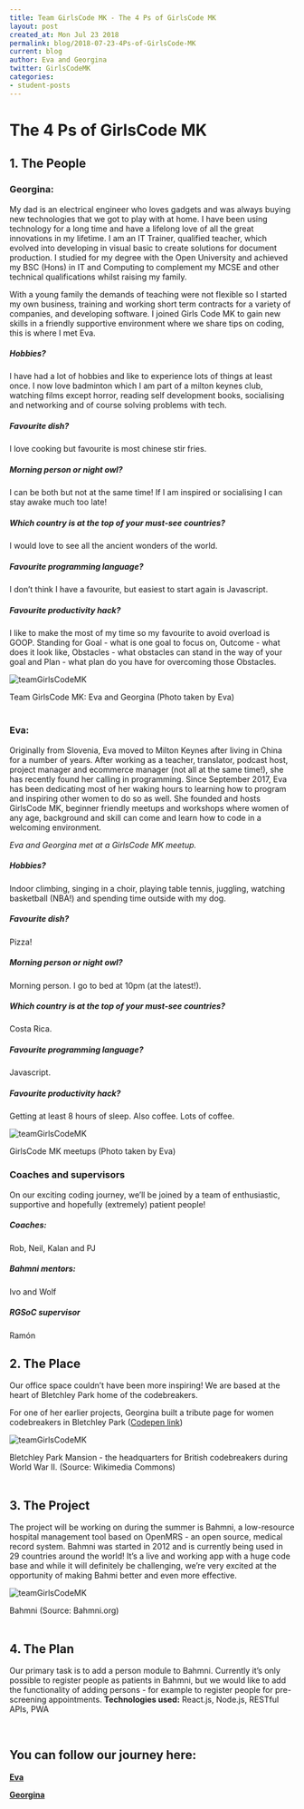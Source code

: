```yaml
---
title: Team GirlsCode MK - The 4 Ps of GirlsCode MK
layout: post
created_at: Mon Jul 23 2018
permalink: blog/2018-07-23-4Ps-of-GirlsCode-MK
current: blog
author: Eva and Georgina
twitter: GirlsCodeMK
categories:
- student-posts
---
```


# The 4 Ps of GirlsCode MK

## 1. The People

### Georgina:

My dad is an electrical engineer who loves gadgets and was always buying new technologies that we got to play with at home. I have been using technology for a long time and have a lifelong love of all the great innovations in my lifetime. I am an IT Trainer, qualified teacher, which evolved into developing in visual basic to create solutions for document production. I studied for my degree with the Open University and achieved my BSC (Hons) in IT and Computing to complement my MCSE and other technical qualifications whilst raising my family.


With a young family the demands of teaching were not flexible so I started my own business, training and working short term contracts for a variety of companies, and developing software. I joined Girls Code MK to gain new skills in a friendly supportive environment where we share tips on coding, this is where I met Eva.

##### Hobbies? 

I have had a lot of hobbies and like to experience lots of things at least once. I now love badminton which I am part of a milton keynes club, watching films except horror, reading self development books, socialising and networking and of course solving problems with tech.

##### Favourite dish? 

I love cooking but favourite is most chinese stir fries.

##### Morning person or night owl? 

I can be both but not at the same time! If I am inspired or socialising I can stay awake much too late!

##### Which country is at the top of your must-see countries?

I would love to see all the ancient wonders of the world.

##### Favourite programming language? 

I don’t think I have a favourite, but easiest to start again is Javascript.

##### Favourite productivity hack? 

I like to make the most of my time so my favourite to avoid overload is GOOP. Standing for Goal - what is one goal to focus on, Outcome - what does it look like, Obstacles - what obstacles can stand in the way of your goal and Plan - what plan do you have for overcoming those Obstacles.

![teamGirlsCodeMK](/img/blog/2018/2018-07-08-4ps-of-girlscode-mk-GirlsCodeMK01.jpg)
<div class="image-credits"> Team GirlsCode MK: Eva and Georgina (Photo taken by Eva)</div>

<br>

### Eva:

Originally from Slovenia, Eva moved to Milton Keynes after living in China for a number of years. After working as a teacher, translator, podcast host, project manager and ecommerce manager (not all at the same time!), she has recently found her calling in programming. Since September 2017, Eva has been dedicating most of her waking hours to learning how to program and inspiring other women to do so as well. She founded and hosts GirlsCode MK, beginner friendly meetups and workshops where women of any age, background and skill can come and learn how to code in a welcoming environment.

_Eva and Georgina met at a GirlsCode MK meetup._

##### Hobbies?

Indoor climbing, singing in a choir, playing table tennis, juggling, watching basketball (NBA!) and spending time outside with my dog.

##### Favourite dish?

Pizza!

##### Morning person or night owl? 

Morning person. I go to bed at 10pm (at the latest!).

##### Which country is at the top of your must-see countries? 

Costa Rica.

##### Favourite programming language? 

Javascript.

##### Favourite productivity hack?

Getting at least 8 hours of sleep. Also coffee. Lots of coffee.

![teamGirlsCodeMK](/img/blog/2018/2018-07-08-4ps-of-girlscode-mk-GirlsCodeMK02.jpg)
<div class="image-credits"> GirlsCode MK meetups (Photo taken by Eva)</div>

### Coaches and supervisors

On our exciting coding journey, we’ll be joined by a team of enthusiastic, supportive and hopefully (extremely) patient people! <br>

##### Coaches: 
 
Rob, Neil, Kalan and PJ
 
##### Bahmni mentors:

Ivo and Wolf

##### RGSoC supervisor

Ramón 


## 2. The Place
Our office space couldn’t have been more inspiring! We are based at the heart of Bletchley Park home of the codebreakers.

For one of her earlier projects, Georgina built a tribute page for women codebreakers in Bletchley Park ([Codepen link](https://codepen.io/gtl90/pen/opOVvP))


![teamGirlsCodeMK](/img/blog/2018/2018-07-08-4ps-of-girlscode-mk-GirlsCodeMK03.jpg)
<div class="image-credits"> Bletchley Park Mansion - the headquarters for British codebreakers during World War II. (Source: Wikimedia Commons)</div>

<br>

## 3. The Project
The project will be working on during the summer is Bahmni, a low-resource hospital management tool based on OpenMRS - an open source, medical record system. Bahmni was started in 2012 and is currently being used in 29 countries around the world!
It’s a live and working app with a huge code base and while it will definitely be challenging, we’re very excited at the opportunity of making Bahmi better and even more effective.


![teamGirlsCodeMK](/img/blog/2018/2018-07-08-4ps-of-girlscode-mk-GirlsCodeMK04.png)
<div class="image-credits"> Bahmni (Source: Bahmni.org)</div>

<br>

## 4. The Plan
Our primary task is to add a person module to Bahmni. Currently it’s only possible to register people as patients in Bahmni, but we would like to add the functionality of adding persons - for example to register people for pre-screening appointments.
**Technologies used:** React.js, Node.js, RESTful APIs, PWA

<br>

## You can follow our journey here:

__[Eva](https://twitter.com/GirlsCodeMK)__

__[Georgina](https://twitter.com/gthodgkinson)__



